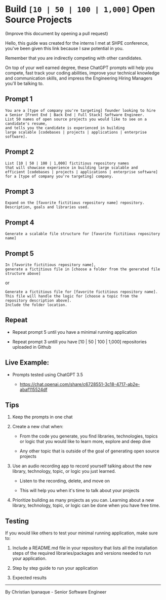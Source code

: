 # Build `[10 | 50 | 100 | 1,000]` Open Source Projects

(Improve this document by opening a pull request)

Hello, this guide was created for the interns I met at SHPE conference, you've been given this link because I saw potential in you.

Remember that you are indirectly competing with other candidates.

On top of your well earned degree, these ChatGPT prompts will help you compete, fast track your coding abilities, improve your technical knowledge and communication skills, and impress the Engineering Hiring Managers you'll be talking to.

## Prompt 1

```
You are a [type of company you're targeting] founder looking to hire
a Senior [Front End | Back End | Full Stack] Software Engineer.
List 50 names of open source projects you would like to see on a candidate's resume,
and tells you the candidate is experienced in building
large scalable [codebases | projects | applications | enterprise software].
```

## Prompt 2

```
List [10 | 50 | 100 | 1,000] fictitious repository names
that will showcase experience in building large scalable and
efficient [codebases | projects | applications | enterprise software]
for a [type of company you're targeting] company.
```

## Prompt 3

```
Expand on the [favorite fictitious repository name] repository.
Description, goals and libraries used.
```

## Prompt 4

```
Generate a scalable file structure for [favorite fictitious repository name]
```

## Prompt 5

```
In [favorite fictitious repository name],
generate a fictitious file in [choose a folder from the generated file structure above]
```

or

```
Generate a fictitious file for [favorite fictitious repository name].
This file will handle the logic for [choose a topic from the repository description above].
Include the folder location.
```

## Repeat

- Repeat prompt 5 until you have a minimal running application

- Repeat prompt 3 untill you have [10 | 50 | 100 | 1,000] repositories uploaded in Github

## Live Example:

- Prompts tested using ChatGPT 3.5

  - https://chat.openai.com/share/c6728551-3c18-4717-ab2e-abaf115524df

## Tips

1. Keep the prompts in one chat

2. Create a new chat when:

    - From the code you generate, you find libraries, technologies, topics or logic that you would like to learn more, explore and deep dive

    - Any other topic that is outside of the goal of generating open source projects

3. Use an audio recording app to record yourself talking about the new library, technology, topic, or logic you just learned.

    - Listen to the recording, delete, and move on

    - This will help you when it's time to talk about your projects

4. Prioritize building as many projects as you can. Learning about a new library, technology, topic, or logic can be done when you have free time.

## Testing

If you would like others to test your minimal running application, make sure to:

1. Include a README.md file in your repository that lists all the installation steps of the required libraries/packages and versions needed to run your application.

2. Step by step guide to run your application

3. Expected results

---

By Christian Ipanaque - Senior Software Engineer
